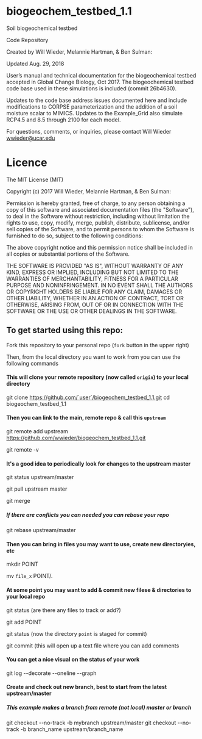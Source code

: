 # biogeochem_testbed_1.1
Soil biogeochemical testbed 

Code Repository

Created by Will Wieder, Melannie Hartman, & Ben Sulman: 

Updated Aug. 29, 2018

User’s manual and technical documentation for the biogeochemical testbed accepted in Global Change Biology, Oct 2017.
The biogeochemical testbed code base used in these simulations is included (commit 26b4630).

Updates to the code base address issues documented here and include modifications to CORPSE parameterization and the addition of a soil moisture scalar to MIMICS. Updates to the Example_Grid also simulate RCP4.5 and 8.5 through 2100 for each model.

For questions, comments, or inquiries, please contact Will Wieder wwieder@ucar.edu

# Licence

The MIT License (MIT)

Copyright (c) 2017 Will Wieder, Melannie Hartman, & Ben Sulman:

Permission is hereby granted, free of charge, to any person obtaining a copy of this software and associated documentation files (the "Software"), to deal in the Software without restriction, including without limitation the rights to use, copy, modify, merge, publish, distribute, sublicense, and/or sell copies of the Software, and to permit persons to whom the Software is furnished to do so, subject to the following conditions:

The above copyright notice and this permission notice shall be included in all copies or substantial portions of the Software.

THE SOFTWARE IS PROVIDED "AS IS", WITHOUT WARRANTY OF ANY KIND, EXPRESS OR IMPLIED, INCLUDING BUT NOT LIMITED TO THE WARRANTIES OF MERCHANTABILITY, FITNESS FOR A PARTICULAR PURPOSE AND NONINFRINGEMENT. IN NO EVENT SHALL THE AUTHORS OR COPYRIGHT HOLDERS BE LIABLE FOR ANY CLAIM, DAMAGES OR OTHER LIABILITY, WHETHER IN AN ACTION OF CONTRACT, TORT OR OTHERWISE, ARISING FROM, OUT OF OR IN CONNECTION WITH THE SOFTWARE OR THE USE OR OTHER DEALINGS IN THE SOFTWARE.


## To get started using this repo:
Fork this repository to your personal repo (`fork` button in the upper right)

Then, from the local directory you want to work from you can use the following commands

#### This will clone your remote repository (now called `origin`) to your local directory
git clone https://github.com/`user`/biogeochem_testbed_1.1.git
cd biogeochem_testbed_1.1

#### Then you can link to the main, remote repo & call this `upstream`
git remote add upstream https://github.com/wwieder/biogeochem_testbed_1.1.git

git remote -v

#### It's a good idea to periodically look for changes to the upstream master
git status upstream/master

git pull upstream master

git merge

##### If there are conflicts you can needed you can rebase your repo 
git rebase upstream/master

#### Then you can bring in files you may want to use, create new directoryies, etc
mkdir POINT

mv `file_x` POINT/.

#### At some point you may want to add & commit new filese & directories to your local repo
git status   (are there any files to track or add?)

git add POINT 

git status    (now the directory `point` is staged for commit)

git commit    (this will open up a text file where you can add comments

#### You can get a nice visual on the status of your work
git log --decorate --oneline --graph

#### Create and check out new branch, best to start from the latest upstream/master
##### This example makes a branch from remote (not local) master _or_ branch
git checkout --no-track -b mybranch upstream/master
git checkout --no-track -b branch_name upstream/branch_name




